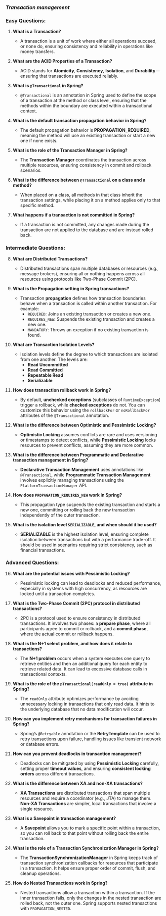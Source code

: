 ### ***Transaction management***

### **Easy Questions:**

1. **What is a Transaction?**
   - A transaction is a unit of work where either all operations succeed, or none do, ensuring consistency and reliability in operations like money transfers.

2. **What are the ACID Properties of a Transaction?**
   - ACID stands for **Atomicity**, **Consistency**, **Isolation**, and **Durability**—ensuring that transactions are executed reliably.

3. **What is `@Transactional` in Spring?**
   - `@Transactional` is an annotation in Spring used to define the scope of a transaction at the method or class level, ensuring that the methods within the boundary are executed within a transactional context.

4. **What is the default transaction propagation behavior in Spring?**
   - The default propagation behavior is **PROPAGATION_REQUIRED**, meaning the method will use an existing transaction or start a new one if none exists.

5. **What is the role of the Transaction Manager in Spring?**
   - The **Transaction Manager** coordinates the transaction across multiple resources, ensuring consistency in commit and rollback scenarios.

6. **What is the difference between `@Transactional` on a class and a method?**
   - When placed on a class, all methods in that class inherit the transaction settings, while placing it on a method applies only to that specific method.

7. **What happens if a transaction is not committed in Spring?**
   - If a transaction is not committed, any changes made during the transaction are not applied to the database and are instead rolled back.

### **Intermediate Questions:**

8. **What are Distributed Transactions?**
   - Distributed transactions span multiple databases or resources (e.g., message brokers), ensuring all or nothing happens across all resources using protocols like Two-Phase Commit (2PC).

9. **What is the Propagation setting in Spring transactions?**
   - Transaction **propagation** defines how transaction boundaries behave when a transaction is called within another transaction. For example:
     - `REQUIRED`: Joins an existing transaction or creates a new one.
     - `REQUIRES_NEW`: Suspends the existing transaction and creates a new one.
     - `MANDATORY`: Throws an exception if no existing transaction is found.

10. **What are Transaction Isolation Levels?**
    - Isolation levels define the degree to which transactions are isolated from one another. The levels are:
      - **Read Uncommitted**
      - **Read Committed**
      - **Repeatable Read**
      - **Serializable**

11. **How does transaction rollback work in Spring?**
    - By default, **unchecked exceptions** (subclasses of `RuntimeException`) trigger a rollback, while **checked exceptions** do not. You can customize this behavior using the `rollbackFor` or `noRollbackFor` attributes of the `@Transactional` annotation.

12. **What is the difference between Optimistic and Pessimistic Locking?**
    - **Optimistic Locking** assumes conflicts are rare and uses versioning or timestamps to detect conflicts, while **Pessimistic Locking** locks resources to prevent conflicts, assuming they are more common.

13. **What is the difference between Programmatic and Declarative transaction management in Spring?**
    - **Declarative Transaction Management** uses annotations like `@Transactional`, while **Programmatic Transaction Management** involves explicitly managing transactions using the `PlatformTransactionManager` API.

14. **How does `PROPAGATION_REQUIRES_NEW` work in Spring?**
    - This propagation type suspends the existing transaction and starts a new one, committing or rolling back the new transaction independently of the outer transaction.

15. **What is the isolation level `SERIALIZABLE`, and when should it be used?**
    - **SERIALIZABLE** is the highest isolation level, ensuring complete isolation between transactions but with a performance trade-off. It should be used in scenarios requiring strict consistency, such as financial transactions.

### **Advanced Questions:**

16. **What are the potential issues with Pessimistic Locking?**
    - Pessimistic locking can lead to deadlocks and reduced performance, especially in systems with high concurrency, as resources are locked until a transaction completes.

17. **What is the Two-Phase Commit (2PC) protocol in distributed transactions?**
    - 2PC is a protocol used to ensure consistency in distributed transactions. It involves two phases: a **prepare phase**, where all participants agree to commit or rollback, and a **commit phase**, where the actual commit or rollback happens.

18. **What is the N+1 select problem, and how does it relate to transactions?**
    - The **N+1 problem** occurs when a system executes one query to retrieve entities and then an additional query for each entity to retrieve related data. It can lead to excessive database calls in transactional contexts.

19. **What is the role of the `@Transactional(readOnly = true)` attribute in Spring?**
    - The `readOnly` attribute optimizes performance by avoiding unnecessary locking in transactions that only read data. It hints to the underlying database that no data modification will occur.

20. **How can you implement retry mechanisms for transaction failures in Spring?**
    - Spring’s `@Retryable` annotation or the **RetryTemplate** can be used to retry transactions upon failure, handling issues like transient network or database errors.

21. **How can you prevent deadlocks in transaction management?**
    - Deadlocks can be mitigated by using **Pessimistic Locking** carefully, setting proper **timeout values**, and ensuring **consistent locking orders** across different transactions.

22. **What is the difference between XA and non-XA transactions?**
    - **XA Transactions** are distributed transactions that span multiple resources and require a coordinator (e.g., JTA) to manage them. **Non-XA Transactions** are simpler, local transactions that involve a single resource.

23. **What is a Savepoint in transaction management?**
    - A **Savepoint** allows you to mark a specific point within a transaction, so you can roll back to that point without rolling back the entire transaction.

24. **What is the role of a Transaction Synchronization Manager in Spring?**
    - The **TransactionSynchronizationManager** in Spring keeps track of transaction synchronization callbacks for resources that participate in a transaction. It helps ensure proper order of commit, flush, and cleanup operations.

25. **How do Nested Transactions work in Spring?**
    - Nested transactions allow a transaction within a transaction. If the inner transaction fails, only the changes in the nested transaction are rolled back, not the outer one. Spring supports nested transactions with `PROPAGATION_NESTED`.